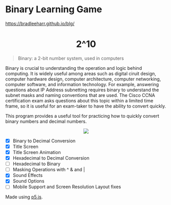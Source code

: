 # Binary Learning Game
https://bradleeharr.github.io/blg/
  <h1 align="center"> 2^10</h1>
  
  >Binary: a 2-bit number system, used in computers

Binary is crucial to understanding the operation and logic behind computing. It is widely useful among areas such as digital ciruit design, computer hardware design, computer architecture, computer networking, computer software, and information technology. For example, answering questions about IP Address subnetting requires binary to understand the subnet masks and naming conventions that are used. The Cisco CCNA certification exam asks questions about this topic within a limited time frame, so it is useful for an exam-taker to have the ability to convert quickly.  

This program provides a useful tool for practicing how to quickly convert binary numbers and decimal numbers.


<p align="center"> 

  <img src="https://github.com/bradleeharr/blg/assets/56418392/1656bd4a-a7fa-47b7-8cdb-5f669ebc7b33">

</p>

- [x] Binary to Decimal Conversion
- [x] Title Screen
- [x] Title Screen Animation
- [x] Hexadecimal to Decimal Conversion
- [ ] Hexadecimal to Binary
- [ ] Masking Operations with ^ & and |
- [x] Sound Effects
- [x] Sound Options
- [ ] Mobile Support and Screen Resolution Layout fixes

Made using [p5.js](https://p5js.org/).
